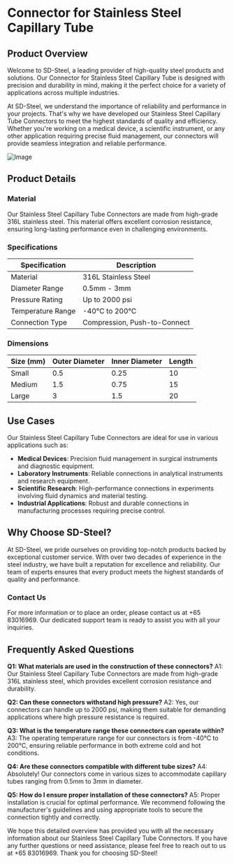# Connector for Stainless Steel Capillary Tube

## Product Overview

Welcome to SD-Steel, a leading provider of high-quality steel products and solutions. Our Connector for Stainless Steel Capillary Tube is designed with precision and durability in mind, making it the perfect choice for a variety of applications across multiple industries.

At SD-Steel, we understand the importance of reliability and performance in your projects. That's why we have developed our Stainless Steel Capillary Tube Connectors to meet the highest standards of quality and efficiency. Whether you're working on a medical device, a scientific instrument, or any other application requiring precise fluid management, our connectors will provide seamless integration and reliable performance.

![Image](https://github.com/user-attachments/assets/2567258e-e124-4816-932d-1809bd27ef0b)

## Product Details

### Material
Our Stainless Steel Capillary Tube Connectors are made from high-grade 316L stainless steel. This material offers excellent corrosion resistance, ensuring long-lasting performance even in challenging environments.

### Specifications

| Specification | Description |
|---------------|-------------|
| Material      | 316L Stainless Steel |
| Diameter Range | 0.5mm - 3mm |
| Pressure Rating | Up to 2000 psi |
| Temperature Range | -40°C to 200°C |
| Connection Type | Compression, Push-to-Connect |

### Dimensions

| Size (mm) | Outer Diameter | Inner Diameter | Length |
|-----------|----------------|----------------|--------|
| Small     | 0.5            | 0.25           | 10     |
| Medium    | 1.5            | 0.75           | 15     |
| Large     | 3              | 1.5            | 20     |

## Use Cases

Our Stainless Steel Capillary Tube Connectors are ideal for use in various applications such as:

- **Medical Devices**: Precision fluid management in surgical instruments and diagnostic equipment.
- **Laboratory Instruments**: Reliable connections in analytical instruments and research equipment.
- **Scientific Research**: High-performance connections in experiments involving fluid dynamics and material testing.
- **Industrial Applications**: Robust and durable connections in manufacturing processes requiring precise control.

## Why Choose SD-Steel?

At SD-Steel, we pride ourselves on providing top-notch products backed by exceptional customer service. With over two decades of experience in the steel industry, we have built a reputation for excellence and reliability. Our team of experts ensures that every product meets the highest standards of quality and performance.

### Contact Us
For more information or to place an order, please contact us at +65 83016969. Our dedicated support team is ready to assist you with all your inquiries.

## Frequently Asked Questions

**Q1: What materials are used in the construction of these connectors?**
A1: Our Stainless Steel Capillary Tube Connectors are made from high-grade 316L stainless steel, which provides excellent corrosion resistance and durability.

**Q2: Can these connectors withstand high pressure?**
A2: Yes, our connectors can handle up to 2000 psi, making them suitable for demanding applications where high pressure resistance is required.

**Q3: What is the temperature range these connectors can operate within?**
A3: The operating temperature range for our connectors is from -40°C to 200°C, ensuring reliable performance in both extreme cold and hot conditions.

**Q4: Are these connectors compatible with different tube sizes?**
A4: Absolutely! Our connectors come in various sizes to accommodate capillary tubes ranging from 0.5mm to 3mm in diameter.

**Q5: How do I ensure proper installation of these connectors?**
A5: Proper installation is crucial for optimal performance. We recommend following the manufacturer's guidelines and using appropriate tools to secure the connection tightly and correctly.

We hope this detailed overview has provided you with all the necessary information about our Stainless Steel Capillary Tube Connectors. If you have any further questions or need assistance, please feel free to reach out to us at +65 83016969. Thank you for choosing SD-Steel!